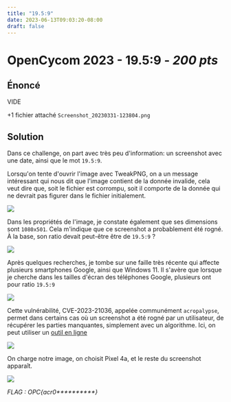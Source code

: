 ```yaml
---
title: "19.5:9"
date: 2023-06-13T09:03:20-08:00
draft: false
---
```


# OpenCycom 2023 - 19.5:9 - *200 pts*

## Énoncé

VIDE

+1 fichier attaché `Screenshot_20230331-123804.png`

## Solution

Dans ce challenge, on part avec très peu d'information: un screenshot avec une date, ainsi que le mot `19.5:9`.

Lorsqu'on tente d'ouvrir l'image avec TweakPNG, on a un message intéressant qui nous dit que l'image contient de la donnée invalide, cela veut dire que, soit le fichier est corrompu, soit il comporte de la donnée qui ne devrait pas figurer dans le fichier initialement.

![](/images/014/01.png)

Dans les propriétés de l'image, je constate également que ses dimensions sont `1080x501`. Cela m'indique que ce screenshot a probablement été rogné. À la base, son ratio devait peut-être être de `19.5:9` ?

![](/images/014/02.png)

Après quelques recherches, je tombe sur une faille très récente qui affecte plusieurs smartphones Google, ainsi que Windows 11. Il s'avère que lorsque je cherche dans les tailles d'écran des téléphones Google, plusieurs ont pour ratio `19.5:9`

![](/images/014/03.png)

Cette vulnérabilité, CVE-2023-21036, appelée communément `acropalypse`, permet dans certains cas où un screenshot a été rogné par un utilisateur, de récupérer les parties manquantes, simplement avec un algorithme. Ici, on peut utiliser un [outil en ligne](https://acropalypse.app/)

![](/images/014/04.png)

On charge notre image, on choisit Pixel 4a, et le reste du screenshot apparaît.

![](/images/014/05.png)

*FLAG : OPC{acr0\*\*\*\*\*\*\*\*\*\*}*
